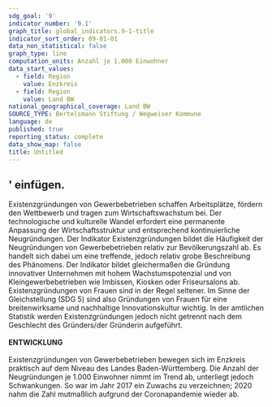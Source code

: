 ```yaml
---
sdg_goal: '9'
indicator_number: '9.1'
graph_title: global_indicators.9-1-title
indicator_sort_order: 09-01-01
data_non_statistical: false
graph_type: line
computation_units: Anzahl je 1.000 Einwohner
data_start_values:
  - field: Region
    value: Enzkreis
  - field: Region
    value: Land BW
national_geographical_coverage: Land BW
SOURCE_TYPE: Bertelsmann Stiftung / Wegweiser Kommune
language: de
published: true
reporting_status: complete
data_show_map: false
title: Untitled
---
```

' einfügen. 
---
Existenzgründungen von Gewerbebetrieben schaffen Arbeitsplätze, fördern den Wettbewerb und tragen zum Wirtschaftswachstum bei. Der technologische und kulturelle Wandel erfordert eine permanente Anpassung der Wirtschaftsstruktur und entsprechend kontinuierliche Neugründungen. Der Indikator Existenzgründungen bildet die Häufigkeit der Neugründungen von Gewerbebetrieben relativ zur Bevölkerungszahl ab. Es handelt sich dabei um eine treffende, jedoch relativ grobe Beschreibung des Phänomens. Der Indikator bildet gleichermaßen die Gründung innovativer Unternehmen mit hohem Wachstumspotenzial und von Kleingewerbebetrieben wie Imbissen, Kiosken oder Friseursalons ab. Existenzgründungen von Frauen sind in der Regel seltener. Im Sinne der Gleichstellung (SDG 5) sind also Gründungen von Frauen für eine breitenwirksame und nachhaltige Innovationskultur wichtig. In der amtlichen Statistik werden Existenzgründungen jedoch nicht getrennt nach dem Geschlecht des Gründers/der Gründerin aufgeführt. <br>
<br>
**ENTWICKLUNG** <br>
<br>
Existenzgründungen von Gewerbebetrieben bewegen sich im Enzkreis praktisch auf dem Niveau des Landes Baden-Württemberg. Die Anzahl der Neugründungen je 1.000 Einwohner nimmt im Trend ab, unterliegt jedoch Schwankungen. So war im Jahr 2017 ein Zuwachs zu verzeichnen; 2020 nahm die Zahl mutmaßlich aufgrund der Coronapandemie wieder ab.

